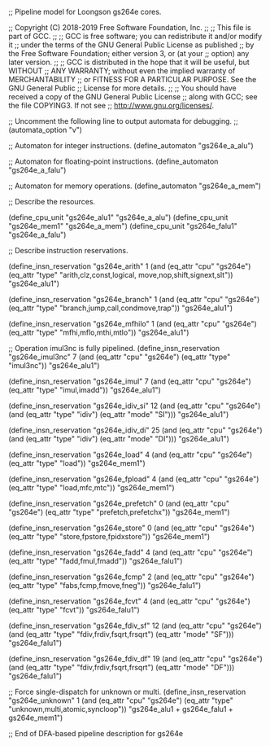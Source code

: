 ;; Pipeline model for Loongson gs264e cores.

;; Copyright (C) 2018-2019 Free Software Foundation, Inc.
;;
;; This file is part of GCC.
;;
;; GCC is free software; you can redistribute it and/or modify it
;; under the terms of the GNU General Public License as published
;; by the Free Software Foundation; either version 3, or (at your
;; option) any later version.
;;
;; GCC is distributed in the hope that it will be useful, but WITHOUT
;; ANY WARRANTY; without even the implied warranty of MERCHANTABILITY
;; or FITNESS FOR A PARTICULAR PURPOSE.  See the GNU General Public
;; License for more details.
;;
;; You should have received a copy of the GNU General Public License
;; along with GCC; see the file COPYING3.  If not see
;; <http://www.gnu.org/licenses/>.

;; Uncomment the following line to output automata for debugging.
;; (automata_option "v")

;; Automaton for integer instructions.
(define_automaton "gs264e_a_alu")

;; Automaton for floating-point instructions.
(define_automaton "gs264e_a_falu")

;; Automaton for memory operations.
(define_automaton "gs264e_a_mem")

;; Describe the resources.

(define_cpu_unit "gs264e_alu1" "gs264e_a_alu")
(define_cpu_unit "gs264e_mem1" "gs264e_a_mem")
(define_cpu_unit "gs264e_falu1" "gs264e_a_falu")

;; Describe instruction reservations.

(define_insn_reservation "gs264e_arith" 1
  (and (eq_attr "cpu" "gs264e")
       (eq_attr "type" "arith,clz,const,logical,
			move,nop,shift,signext,slt"))
  "gs264e_alu1")

(define_insn_reservation "gs264e_branch" 1
  (and (eq_attr "cpu" "gs264e")
       (eq_attr "type" "branch,jump,call,condmove,trap"))
  "gs264e_alu1")

(define_insn_reservation "gs264e_mfhilo" 1
  (and (eq_attr "cpu" "gs264e")
       (eq_attr "type" "mfhi,mflo,mthi,mtlo"))
  "gs264e_alu1")

;; Operation imul3nc is fully pipelined.
(define_insn_reservation "gs264e_imul3nc" 7
  (and (eq_attr "cpu" "gs264e")
       (eq_attr "type" "imul3nc"))
  "gs264e_alu1")

(define_insn_reservation "gs264e_imul" 7
  (and (eq_attr "cpu" "gs264e")
       (eq_attr "type" "imul,imadd"))
  "gs264e_alu1")

(define_insn_reservation "gs264e_idiv_si" 12
  (and (eq_attr "cpu" "gs264e")
       (and (eq_attr "type" "idiv")
	    (eq_attr "mode" "SI")))
  "gs264e_alu1")

(define_insn_reservation "gs264e_idiv_di" 25
  (and (eq_attr "cpu" "gs264e")
       (and (eq_attr "type" "idiv")
	    (eq_attr "mode" "DI")))
  "gs264e_alu1")

(define_insn_reservation "gs264e_load" 4
  (and (eq_attr "cpu" "gs264e")
       (eq_attr "type" "load"))
  "gs264e_mem1")

(define_insn_reservation "gs264e_fpload" 4
  (and (eq_attr "cpu" "gs264e")
       (eq_attr "type" "load,mfc,mtc"))
  "gs264e_mem1")

(define_insn_reservation "gs264e_prefetch" 0
  (and (eq_attr "cpu" "gs264e")
       (eq_attr "type" "prefetch,prefetchx"))
  "gs264e_mem1")

(define_insn_reservation "gs264e_store" 0
  (and (eq_attr "cpu" "gs264e")
       (eq_attr "type" "store,fpstore,fpidxstore"))
  "gs264e_mem1")

(define_insn_reservation "gs264e_fadd" 4
  (and (eq_attr "cpu" "gs264e")
       (eq_attr "type" "fadd,fmul,fmadd"))
  "gs264e_falu1")

(define_insn_reservation "gs264e_fcmp" 2
  (and (eq_attr "cpu" "gs264e")
       (eq_attr "type" "fabs,fcmp,fmove,fneg"))
  "gs264e_falu1")

(define_insn_reservation "gs264e_fcvt" 4
  (and (eq_attr "cpu" "gs264e")
       (eq_attr "type" "fcvt"))
  "gs264e_falu1")

(define_insn_reservation "gs264e_fdiv_sf" 12
  (and (eq_attr "cpu" "gs264e")
       (and (eq_attr "type" "fdiv,frdiv,fsqrt,frsqrt")
	    (eq_attr "mode" "SF")))
  "gs264e_falu1")

(define_insn_reservation "gs264e_fdiv_df" 19
  (and (eq_attr "cpu" "gs264e")
       (and (eq_attr "type" "fdiv,frdiv,fsqrt,frsqrt")
	    (eq_attr "mode" "DF")))
  "gs264e_falu1")

;; Force single-dispatch for unknown or multi.
(define_insn_reservation "gs264e_unknown" 1
  (and (eq_attr "cpu" "gs264e")
       (eq_attr "type" "unknown,multi,atomic,syncloop"))
  "gs264e_alu1 + gs264e_falu1 + gs264e_mem1")

;; End of DFA-based pipeline description for gs264e
